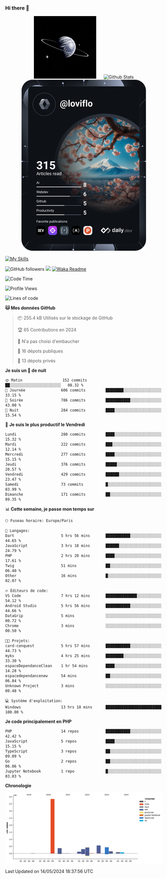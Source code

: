 ### Hi there 👋

<p align="center">
  <img src="https://github.com/Loviflo/Loviflo/blob/main/img/portrait.jpg" alt="Loviflo" height="200" style="margin-right: 20px"/>
  <img src="https://github-readme-stats.vercel.app/api?username=Loviflo&show_icons=true&theme=graywhite" alt="Github Stats" />
  <a href="https://app.daily.dev/loviflo"><img src="https://github.com/loviflo/loviflo/blob/main/devcard.svg" width="400" alt="Loviflo's Dev Card"/></a>
</p>

[![My Skills](https://skillicons.dev/icons?i=php,laravel,symfony,dotnet,cs,nodejs,mysql,postgres,js,ts,html,css,sass,angular,react,electron,docker,webpack,vscode,figma,git,github,gitlab,nginx,postman&perline=5)](https://skillicons.dev)

![GitHub followers](https://img.shields.io/github/followers/Loviflo?label=Follow&style=social)
![](https://visitor-badge.glitch.me/badge?page_id=Loviflo.Loviflo)
[![Waka Readme](https://github.com/Loviflo/Loviflo/actions/workflows/update-stats.yml/badge.svg)](https://github.com/Loviflo/Loviflo/actions/workflows/update-stats.yml)

<!--START_SECTION:waka-->
![Code Time](http://img.shields.io/badge/Code%20Time-2%2C091%20hrs%203%20mins-blue)

![Profile Views](http://img.shields.io/badge/Vues%20du%20profil-0-blue)

![Lines of code](https://img.shields.io/badge/Depuis%20Hello%20World%2C%20j%27ai%20%C3%A9crit-6.3%20million%20Lignes%20de%20code-blue)

**🐱 Mes données GitHub** 

> 📦 255.4 kB Utilisés sur le stockage de GitHub 
 > 
> 🏆 65 Contributions en 2024
 > 
> 🚫 N'a pas choisi d'embaucher
 > 
> 📜 16 dépots publiques 
 > 
> 🔑 13 dépots privés 
 > 
**Je suis un 🦉 de nuit** 

```text
🌞 Matin                  152 commits         ██░░░░░░░░░░░░░░░░░░░░░░░   08.32 % 
🌆 Journée                606 commits         ████████░░░░░░░░░░░░░░░░░   33.15 % 
🌃 Soirée                 786 commits         ███████████░░░░░░░░░░░░░░   43.00 % 
🌙 Nuit                   284 commits         ████░░░░░░░░░░░░░░░░░░░░░   15.54 % 
```
📅 **Je suis le plus productif le Vendredi** 

```text
Lundi                    280 commits         ████░░░░░░░░░░░░░░░░░░░░░   15.32 % 
Mardi                    222 commits         ███░░░░░░░░░░░░░░░░░░░░░░   12.14 % 
Mercredi                 277 commits         ████░░░░░░░░░░░░░░░░░░░░░   15.15 % 
Jeudi                    376 commits         █████░░░░░░░░░░░░░░░░░░░░   20.57 % 
Vendredi                 429 commits         ██████░░░░░░░░░░░░░░░░░░░   23.47 % 
Samedi                   73 commits          █░░░░░░░░░░░░░░░░░░░░░░░░   03.99 % 
Dimanche                 171 commits         ██░░░░░░░░░░░░░░░░░░░░░░░   09.35 % 
```


📊 **Cette semaine, je passe mon temps sur** 

```text
🕑︎ Fuseau horaire: Europe/Paris

💬 Langages: 
Dart                     5 hrs 56 mins       ███████████░░░░░░░░░░░░░░   44.65 % 
JavaScript               3 hrs 18 mins       ██████░░░░░░░░░░░░░░░░░░░   24.79 % 
PHP                      2 hrs 20 mins       ████░░░░░░░░░░░░░░░░░░░░░   17.61 % 
Twig                     51 mins             ██░░░░░░░░░░░░░░░░░░░░░░░   06.40 % 
Other                    16 mins             █░░░░░░░░░░░░░░░░░░░░░░░░   02.07 % 

🔥 Éditeurs de code: 
VS Code                  7 hrs 12 mins       ██████████████░░░░░░░░░░░   54.12 % 
Android Studio           5 hrs 56 mins       ███████████░░░░░░░░░░░░░░   44.66 % 
DataGrip                 5 mins              ░░░░░░░░░░░░░░░░░░░░░░░░░   00.72 % 
Chrome                   3 mins              ░░░░░░░░░░░░░░░░░░░░░░░░░   00.50 % 

🐱‍💻 Projets: 
card-conquest            5 hrs 57 mins       ███████████░░░░░░░░░░░░░░   44.73 % 
myks                     4 hrs 25 mins       ████████░░░░░░░░░░░░░░░░░   33.30 % 
espaceDependanceClean    1 hr 54 mins        ████░░░░░░░░░░░░░░░░░░░░░   14.28 % 
espacedependancenew      54 mins             ██░░░░░░░░░░░░░░░░░░░░░░░   06.84 % 
Unknown Project          3 mins              ░░░░░░░░░░░░░░░░░░░░░░░░░   00.48 % 

💻 Système d'exploitation: 
Windows                  13 hrs 18 mins      █████████████████████████   100.00 % 
```

**Je code principalement en PHP** 

```text
PHP                      14 repos            ███████████░░░░░░░░░░░░░░   42.42 % 
JavaScript               5 repos             ████░░░░░░░░░░░░░░░░░░░░░   15.15 % 
TypeScript               3 repos             ██░░░░░░░░░░░░░░░░░░░░░░░   09.09 % 
Go                       2 repos             ██░░░░░░░░░░░░░░░░░░░░░░░   06.06 % 
Jupyter Notebook         1 repo              █░░░░░░░░░░░░░░░░░░░░░░░░   03.03 % 
```



**Chronologie**

![Lines of Code chart](https://raw.githubusercontent.com/Loviflo/Loviflo/main/assets/bar_graph.png)


 Last Updated on 14/05/2024 18:37:56 UTC
<!--END_SECTION:waka-->
